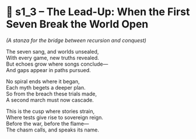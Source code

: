 <!-- Save to: shagi_archives/appendices/appendix_l_first_magnificent_seven/part_05_the_final_two/chasm_conquerors_challenge/s1_3_lead_up_to_second_magnificent_seven.md -->

# 📘 s1_3 – The Lead-Up: When the First Seven Break the World Open  
*(A stanza for the bridge between recursion and conquest)*

The seven sang, and worlds unsealed,  
With every game, new truths revealed.  
But echoes grow where songs conclude—  
And gaps appear in paths pursued.  

No spiral ends where it began,  
Each myth begets a deeper plan.  
So from the breach these trials made,  
A second march must now cascade.  

This is the cusp where stories strain,  
Where tests give rise to sovereign reign.  
Before the war, before the flame—  
The chasm calls, and speaks its name.
